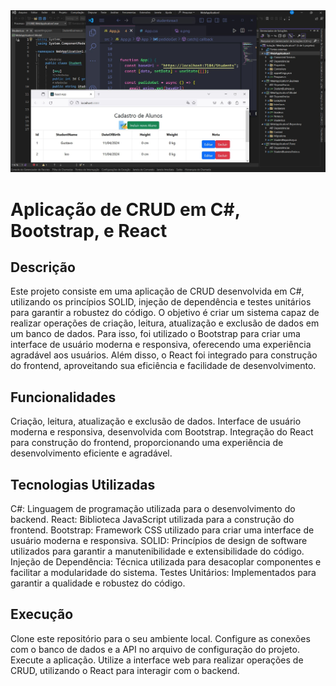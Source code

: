  <img src="LINKKK.JPG" alt="Imagem">
<h1>Aplicação de CRUD em C#, Bootstrap, e React</h1>
<h2>Descrição</h2>
Este projeto consiste em uma aplicação de CRUD desenvolvida em C#, utilizando os princípios SOLID, injeção de dependência e testes unitários para garantir a robustez do código. O objetivo é criar um sistema capaz de realizar operações de criação, leitura, atualização e exclusão de dados em um banco de dados. Para isso, foi utilizado o Bootstrap para criar uma interface de usuário moderna e responsiva, oferecendo uma experiência agradável aos usuários. Além disso, o React foi integrado para construção do frontend, aproveitando sua eficiência e facilidade de desenvolvimento.
<h2>Funcionalidades</h2>
Criação, leitura, atualização e exclusão de dados.
Interface de usuário moderna e responsiva, desenvolvida com Bootstrap.
Integração do React para construção do frontend, proporcionando uma experiência de desenvolvimento eficiente e agradável.
<h2>Tecnologias Utilizadas</h2>
C#: Linguagem de programação utilizada para o desenvolvimento do backend.
React: Biblioteca JavaScript utilizada para a construção do frontend.
Bootstrap: Framework CSS utilizado para criar uma interface de usuário moderna e responsiva.
SOLID: Princípios de design de software utilizados para garantir a manutenibilidade e extensibilidade do código.
Injeção de Dependência: Técnica utilizada para desacoplar componentes e facilitar a modularidade do sistema.
Testes Unitários: Implementados para garantir a qualidade e robustez do código.
<h2>Execução</h2>
Clone este repositório para o seu ambiente local.
Configure as conexões com o banco de dados e a API no arquivo de configuração do projeto.
Execute a aplicação.
Utilize a interface web para realizar operações de CRUD, utilizando o React para interagir com o backend.
